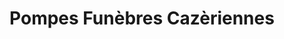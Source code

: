 ---
title: "Pompes Funèbres Cazèriennes"
url: /cazeres/pompes-funebres-cazeriennes/
shop: Bestattungen
---